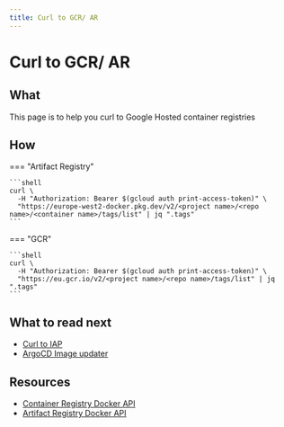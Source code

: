 ```yaml
---
title: Curl to GCR/ AR
---
```


# Curl to GCR/ AR

## What

This page is to help you curl to Google Hosted container registries

## How

=== "Artifact Registry"

    ```shell
    curl \
      -H "Authorization: Bearer $(gcloud auth print-access-token)" \
      "https://europe-west2-docker.pkg.dev/v2/<project name>/<repo name>/<container name>/tags/list" | jq ".tags"
    ```

=== "GCR"

    ```shell
    curl \
      -H "Authorization: Bearer $(gcloud auth print-access-token)" \
      "https://eu.gcr.io/v2/<project name>/<repo name>/tags/list" | jq ".tags"
    ```


## What to read next

* [Curl to IAP](curl-to-iap.md)
* [ArgoCD Image updater](../../kubernetes/kb/using-argocd-image-updater-with-google-artifact-registry.md)

## Resources

* [Container Registry Docker API](https://cloud.google.com/container-registry/docs/reference/docker-api)
* [Artifact Registry Docker API](https://cloud.google.com/artifact-registry/docs/reference/docker-api)
